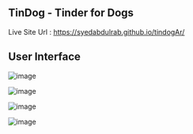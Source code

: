 ## TinDog - Tinder for Dogs

Live Site Url : https://syedabdulrab.github.io/tindogAr/

## User Interface

![image](https://github.com/SyedAbdulrab/tindogAr/assets/99114574/a2827fa9-a0ac-4e1f-b3d1-f124c8abc7ab)

![image](https://github.com/SyedAbdulrab/tindogAr/assets/99114574/786b04c6-2d18-43fd-a63a-286d0f55c2f1)

![image](https://github.com/SyedAbdulrab/tindogAr/assets/99114574/5a0753be-280d-4440-8ca5-87f41195f6cb)


![image](https://github.com/SyedAbdulrab/tindogAr/assets/99114574/25c701cd-3430-4efd-98ff-797023d0755d)
